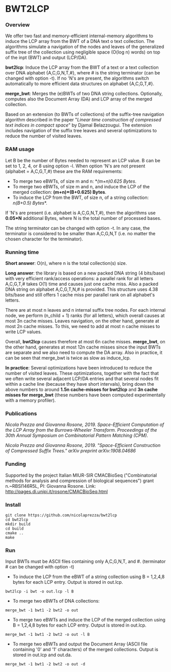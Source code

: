 # BWT2LCP

### Overview

We offer two fast and memory-efficient internal-memory algorithms to induce the LCP array from the BWT of a DNA text o text collection. The algorithms simulate a navigation of the nodes and leaves of the generalized suffix tree of the collection using negligible space (O(log n) words) on top of the inpt (BWT) and output (LCP/DA). 

**bwt2lcp**: Induce the LCP array from the BWT of a text or a text collection over DNA alphabet {A,C,G,N,T,#}, where # is the string terminator (can be changed with option -t). If no 'N's are present, the algorithms switch automatically to more efficient data structures on alphabet {A,C,G,T,#}.

**merge_bwt**: Merges the (e)BWTs of two DNA string collections. Optionally, computes also the Document Array (DA) and LCP array of the merged collection. 

 Based on an extension (to BWTs of collections) of the suffix-tree navigation algorithm described in  the paper "*Linear time construction of compressed text indices in compact space*" by Djamal Belazzougui. The extension includes navigation of the suffix tree leaves and several optimizations to reduce the number of visited leaves.

### RAM usage

Let B be the number of Bytes needed to represent an LCP value. B can be set to 1, 2, 4, or 8 using option -l. When option 'N's are not present (alphabet = A,C,G,T,#) these are the RAM requirements:

- To merge two eBWTs, of size m and n: **(m+n)*0.625 Bytes**.
- To merge two eBWTs, of size m and n, and induce the LCP of the merged collection: **(m+n)*(B+0.625) Bytes**.
- To induce the LCP from the BWT, of size n, of a string collection: **n*(B+0.5) Bytes**.

If 'N's are present (i.e. alphabet is A,C,G,N,T,#), then the algorithms use **0.05*N** additional Bytes, where N is the total number of processed bases. 

The string terminator can be changed with option -t. In any case, the terminator is considered to be smaller than A,C,G,N,T (i.e. no matter the chosen character for the terminator).

### Running time

**Short answer**: O(n), where n is the total collection(s) size. 

**Long answer**: the library is based on a new packed DNA string (4 bits/base) with very efficient rank/access operations: a parallel rank for all letters A,C,G,T,# takes O(1) time and causes just one cache miss. Also a packed DNA string on alphabet A,C,G,T,N,# is provided. This structure uses 4.38 bits/base and still offers 1 cache miss per parallel rank on all alphabet's letters. 

There are at most n leaves and n internal suffix tree nodes. For each internal node, we perform (n_child + 1) ranks (for all letters), which overall causes at most 3n cache misses. Leaves navigation, on the other hand, generate at most 2n cache misses. To this, we need to add at most n cache misses to write LCP values. 

Overall, **bwt2lcp** causes therefore at most 6n cache misses. **merge_bwt**, on the other hand, generates at most 12n cache misses since the input BWTs are separate and we also need to compute the DA array. Also in practice, it can be seen that merge_bwt is twice as slow as induce_lcp.

**In practice**: Several optimizations have been introduced to reduce the number of visited leaves. These optimizations, together with the fact that we often write several adjacent LCP/DA entries and that several nodes fit within a cache line (because they have short intervals), bring down the above numbers to around **1.5n  cache-misses for bwt2lcp** and **3n cache misses for merge_bwt** (these numbers have been computed experimentally with a memory profiler).

### Publications

*Nicola Prezza and Giovanna Rosone, 2019. Space-Efficient Computation of the LCP Array from the Burrows-Wheeler Transform. Proceedings of the 30th Annual Symposium on Combinatorial Pattern Matching (CPM).*

*Nicola Prezza and Giovanna Rosone, 2019. "Space-Efficient Construction of Compressed Suffix Trees." arXiv preprint arXiv:1908.04686*

### Funding

Supported by the project Italian MIUR-SIR CMACBioSeq ("Combinatorial methods for analysis and compression of biological sequences") grant n.~RBSI146R5L, PI: Giovanna Rosone. Link: http://pages.di.unipi.it/rosone/CMACBioSeq.html

### Install

~~~~
git clone https://github.com/nicolaprezza/bwt2lcp
cd bwt2lcp
mkdir build
cd build
cmake ..
make
~~~~

### Run

Input BWTs must be ASCII files containing only A,C,G,N,T, and #. (terminator # can be changed with option -t)

- To induce the LCP from the eBWT of a string collection using B = 1,2,4,8 bytes for each LCP entry. Output is stored in out.lcp.
~~~~
bwt2lcp -i bwt -o out.lcp -l B
~~~~ 
- To merge two eBWTs of DNA collections:
~~~~
merge_bwt -1 bwt1 -2 bwt2 -o out
~~~~ 
- To merge two eBWTs and induce the LCP of the merged collection using B = 1,2,4,8 bytes for each LCP entry. Output is stored in out.lcp.
~~~~
merge_bwt -1 bwt1 -2 bwt2 -o out -l B
~~~~ 
- To merge two eBWTs and output the Document Array (ASCII file containing '0' and '1' characters) of the merged collections. Output is stored in out.lcp and out.da.
~~~~
merge_bwt -1 bwt1 -2 bwt2 -o out -d
~~~~ 






